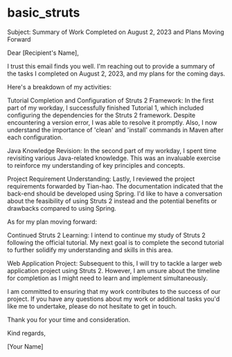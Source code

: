 # basic_struts
Subject: Summary of Work Completed on August 2, 2023 and Plans Moving Forward

Dear [Recipient's Name],

I trust this email finds you well. I'm reaching out to provide a summary of the tasks I completed on August 2, 2023, and my plans for the coming days.

Here's a breakdown of my activities:

Tutorial Completion and Configuration of Struts 2 Framework: In the first part of my workday, I successfully finished Tutorial 1, which included configuring the dependencies for the Struts 2 framework. Despite encountering a version error, I was able to resolve it promptly. Also, I now understand the importance of 'clean' and 'install' commands in Maven after each configuration.

Java Knowledge Revision: In the second part of my workday, I spent time revisiting various Java-related knowledge. This was an invaluable exercise to reinforce my understanding of key principles and concepts.

Project Requirement Understanding: Lastly, I reviewed the project requirements forwarded by Tian-hao. The documentation indicated that the back-end should be developed using Spring. I'd like to have a conversation about the feasibility of using Struts 2 instead and the potential benefits or drawbacks compared to using Spring.

As for my plan moving forward:

Continued Struts 2 Learning: I intend to continue my study of Struts 2 following the official tutorial. My next goal is to complete the second tutorial to further solidify my understanding and skills in this area.

Web Application Project: Subsequent to this, I will try to tackle a larger web application project using Struts 2. However, I am unsure about the timeline for completion as I might need to learn and implement simultaneously.

I am committed to ensuring that my work contributes to the success of our project. If you have any questions about my work or additional tasks you'd like me to undertake, please do not hesitate to get in touch.

Thank you for your time and consideration.

Kind regards,

[Your Name]
